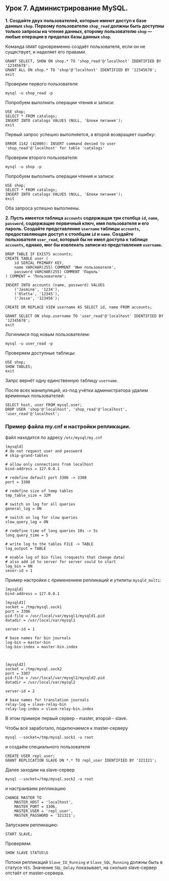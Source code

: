 ## Урок 7. Администрирование MySQL.

**1. Создайте двух пользователей, которые имеют доступ к базе данных `shop`. Первому пользователю `shop_read` должны быть доступны только запросы на чтение данных, второму пользователю `shop` — любые операции в пределах базы данных `shop`.**

Команда `GRANT` одновременно создаёт пользователя, если он не существует, и наделяет его правами.

```mysql
GRANT SELECT, SHOW ON shop.* TO 'shop_read'@'localhost' IDENTIFIED BY '12345678';
GRANT ALL ON shop.* TO 'shop'@'localhost' IDENTIFIED BY '12345678';
exit
```

Проверим первого пользователя:

```text
mysql -u shop_read -p
```

Попробуем выполнить операции чтения и записи:

```mysql
USE shop;
SELECT * FROM catalogs;
INSERT INTO catalogs VALUES (NULL, 'Блоки питания');
exit
```

Первый запрос успешно выполняется, а второй возвращяет ошибку:

```text
ERROR 1142 (42000): INSERT command denied to user 'shop_read'@'localhost' for table 'catalogs'
```

Проверим второго пользователя:

```text
mysql -u shop -p
```

Попробуем выполнить операции чтения и записи:

```mysql
USE shop;
SELECT * FROM catalogs;
INSERT INTO catalogs VALUES (NULL, 'Блоки питания');
exit
```

Оба запроса успешно выполнены.

**2. Пусть имеется таблица `accounts` содержащая три столбца `id`, `name`, `password`, содержащие первичный ключ, имя пользователя и его пароль. Создайте представление `username` таблицы `accounts`, предоставляющее доступ к столбцам `id` и `name`. Создайте пользователя `user_read`, который бы не имел доступа к таблице `accounts`, однако, мог бы извлекать записи из представления `username`.**

```mysql
DROP TABLE IF EXISTS accounts;
CREATE TABLE user (
    id SERIAL PRIMARY KEY,
    name VARCHAR(255) COMMENT 'Имя пользователя',
    password VARCHAR(255) COMMENT 'Пароль'
) COMMENT = 'Пользователи';

INSERT INTO accounts (name, password) VALUES
    ('Jasmine', '1234'),
    ('Oletta', '12345'),
    ('Jesse', '123456');

CREATE OR REPLACE VIEW username AS SELECT id, name FROM accounts;

GRANT SELECT ON shop.username TO 'user_read'@'localhost' IDENTIFIED BY '12345678';
exit
```

Логинимся под новым пользователем:

```text
mysql -u user_read -p
```

Проверяем доступные таблицы:

```mysql
USE shop;
SHOW TABLES;
exit
```

Запрс вернёт одну единственную таблицу `username`.

После всех манипуляций, из-под учётки администратора удалим временных пользователей:

```mysql
SELECT host, user FROM mysql.user;
DROP USER 'shop'@'localhost', 'shop_read'@'localhost', 'user_read'@'localhost';
```

### Пример файла my.cnf и настройки репликации.

файл находится по адресу `/etc/mysql/my.cnf`

```text
[mysqld]
# do not request user and password
# skip-grand-tables

# allow only connections from localhost
bind-address = 127.0.0.1

# redefine default port 3306 -> 3308
port = 3308

# redefine size of temp tables
tmp_table_size = 32M

# switch on log for all queries
general_log = ON

# switch on log for slow queries
slow_query_log = ON

# redefine time of long queries 10s -> 5s
long_query_time = 5

# write log to the tables FILE -> TABLE
log_output = TABLE

# enable log of bin files (requests that change data)
# also add id to server for server could to start
log_bin = ON
sever-id = 1
```

Пример настройки с применением репликаций и утилиты `mysqld_multi`:

```text
[mysqld]
bind-address = 127.0.0.1

[mysqld1]
socket = /tmp/mysql.sock1
port = 3306
pid-file = /usr/local/var/mysql1/mysqld1.pid
datadir = /usr/local/var/mysql1

server-id = 1

# base names for bin journals
log-bin = master-bin
log-bin-index = master-bin.index



[mysqld2]
socket = /tmp/mysql.sock2
port = 3307
pid-file = /usr/local/var/mysql2/mysqld2.pid
datadir = /usr/local/var/mysql2

server-id = 2

# base names for translation journals
relay-log = slave-relay-bin
relay-log-index = slave-relay-bin.index
```

В этом примере первый сервер - master, второй - slave.

Чтобы всё заработало, подключаемся к master-серверу

```text
mysql --socket=/tmp/mysql.sock1 -u root
```

и создаём специального пользователя

```mysql
CREATE USER repl_user;
GRANT REPLICATION SLAVE ON *.* TO repl_user IDENTIFIED BY '321321';
```

Далее заходим на slave-сервер

```text
mysql --socket=/tmp/mysql.sock2 -u root
```

и настраиваем репликацию

```mysql
CHANGE MASTER TO
    MASTER_HOST = 'localhost',
    MASTER_PORT = 3306,
    MASTER_USER = 'repl_user',
    MASTER_PASSWORD = '321321';
```

Запускаем репликацию:

```mysql
START SLAVE;
```

Проверяем:

```mysql
SHOW SLAVE STATUS\G
```

Потоки репликаций `Slave_IO_Running` и `Slave_SQL_Running` должны быть в статусе `YES`. Значение `SQL_Delay` показывает, на сколько slave-сервер отстаёт от master-сервера.
